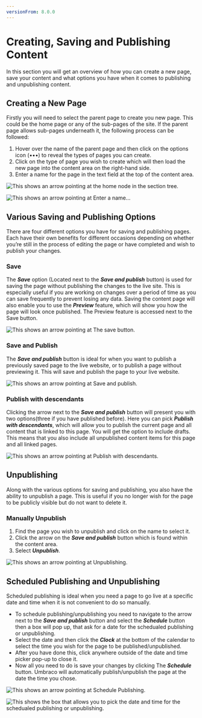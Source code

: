 ```yaml
---
versionFrom: 8.0.0
---
```


# Creating, Saving and Publishing Content

In this section you will get an overview of how you can create a new page, save your content and what options you have when it comes to publishing and unpublishing content.

## Creating a New Page

Firstly you will need to select the parent page to create you new page. This could be the home page or any of the sub-pages of the site. If the parent page allows sub-pages underneath it, the following process can be followed:

1. Hover over the name of the parent page and then click on the options icon (•••) to reveal the types of pages you can create.
2. Click on the type of page you wish to create which will then load the new page into the content area on the right-hand side.
3. Enter a name for the page in the text field at the top of the content area. 

![This shows an arrow pointing at the home node in the section tree.](images/Parent-page.png)

![This shows an arrow pointing at Enter a name...](images/Enter-name.png)

## Various Saving and Publishing Options

There are four different options you have for saving and publishing pages. Each have their own benefits for different occasions depending on whether you’re still in the process of editing the page or have completed and wish to publish your changes.

### Save

The ***Save*** option (Located next to the ***Save and publish*** button) is used for saving the page without publishing the changes to the live site. This is especially useful if you are working on changes over a period of time as you can save frequently to prevent losing any data. Saving the content page will also enable you to use the ***Preview*** feature, which will show you how the page will look once published. The Preview feature is accessed next to the Save button.

![This shows an arrow pointing at The save button.](images/Save-button1.png)

### Save and Publish

The ***Save and publish*** button is ideal for when you want to publish a previously saved page to the live website, or to publish a page without previewing it. This will save and publish the page to your live website.

![This shows an arrow pointing at Save and publish.](images/Save-and-publish2.png)

### Publish with descendants

Clicking the arrow next to the ***Save and publish*** button will present you with two options(three if you have published before).
Here you can pick ***Publish with descendants***, which will allow you to publish the current page and all content that is linked to this page.
You will get the option to include drafts. This means that you also include all unpublished content items for this page and all linked pages.

![This shows an arrow pointing at Publish with descendants.](images/Publish-with-descendants2.png)

## Unpublishing

Along with the various options for saving and publishing, you also have the ability to unpublish a page. This is useful if you no longer wish for the page to be publicly visible but do not want to delete it.

### Manually Unpublish

1. Find the page you wish to unpublish and click on the name to select it.
2. Click the arrow on the ***Save and publish*** button which is found within the content area.
3. Select ***Unpublish***.

![This shows an arrow pointing at Unpublishing.](images/Manually-unpublishing.png)

## Scheduled Publishing and Unpublishing

Scheduled publishing is ideal when you need a page to go live at a specific date and time when it is not convenient to do so manually. 
- To schedule publishing/unpublishing you need to navigate to the arrow next to the ***Save and publish*** button and select the ***Schedule*** button then a box will pop up, that ask for a date for the schedualed publishing or unpublishing. 
- Select the date and then click the ***Clock*** at the bottom of the calendar to select the time you wish for the page to be published/unpublished. 
- After you have done this, click anywhere outside of the date and time picker pop-up to close it. 
- Now all you need to do is save your changes by clicking The ***Schedule*** button.
Umbraco will automatically publish/unpublish the page at the date the time you chose.

![This shows an arrow pointing at Schedule Publishing.](images/Schedual-button2.png)

![This shows the box that allows you to pick the date and time for the schedualed publishing or unpublishing.](images/Schedualing-box2.png)

